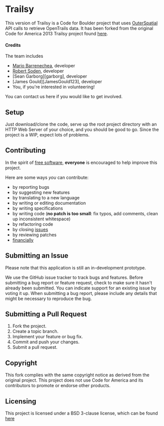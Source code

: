 Trailsy
=======

This version of Trailsy is a Code for Boulder project that uses [OuterSpatial](http://outerspatial.com) API calls to retrieve OpenTrails data. It has been forked from the original Code for America 2013 Trailsy project found [here](https://github.com/codeforamerica/trailsy).

#### Credits

The team includes
* [Mario Barrenechea][mbarrenecheajr], developer
* [Robert Soden][rsoden], developer
* [Sean Garborg][garborg], developer
* [James Gould][JamesGould123], developer
* You, if you're interested in volunteering!

[mbarrenecheajr]: https://github.com/mbarrenecheajr
[rsoden]: https://github.com/rsoden

You can contact us here if you would like to get involved.

## Setup
Just download/clone the code, serve up the root project directory with an HTTP Web Server of your choice, and you should be good to go. Since the project is a WIP, expect lots of problems.

## Contributing
In the spirit of [free software][free-sw], **everyone** is encouraged to help
improve this project. 

[free-sw]: http://www.fsf.org/licensing/essays/free-sw.html

Here are some ways *you* can contribute:

* by reporting bugs
* by suggesting new features
* by translating to a new language
* by writing or editing documentation
* by writing specifications
* by writing code (**no patch is too small**: fix typos, add comments, clean up
  inconsistent whitespace)
* by refactoring code
* by closing [issues](https://github.com/CodeForBoulder/trailsy/issues)
* by reviewing patches
* [financially](https://secure.codeforamerica.org/page/contribute/default?source_codes=footer-donate-link/)

## Submitting an Issue
Please note that this application is still an in-development prototype. 

We use the GitHub issue tracker to track bugs and features. Before
submitting a bug report or feature request, check to make sure it hasn't
already been submitted. You can indicate support for an existing issue by
voting it up. When submitting a bug report, please include any details that might 
be necessary to reproduce the bug.

## Submitting a Pull Request
1. Fork the project.
2. Create a topic branch.
3. Implement your feature or bug fix.
4. Commit and push your changes.
5. Submit a pull request.

## Copyright
This fork complies with the same copyright notice as derived from the original project. This project does not use Code for America and its contributors to promote or endorse other products.

## Licensing
This project is licensed under a BSD 3-clause license, which can be found [here](./License.md)
